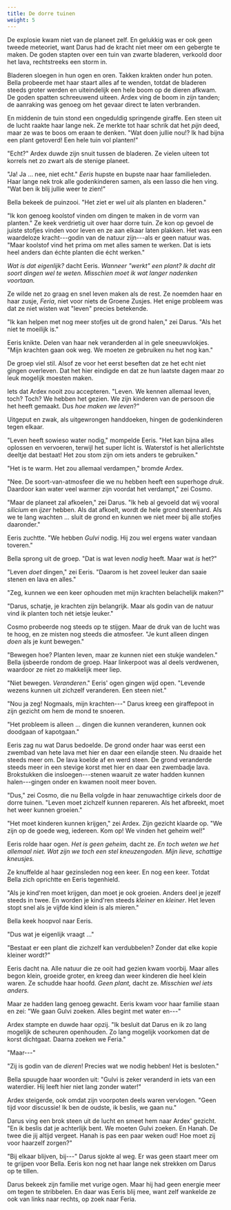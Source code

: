 ```yaml
---
title: De dorre tuinen
weight: 5
---
```


De explosie kwam niet van de planeet zelf. En gelukkig was er ook geen tweede meteoriet, want Darus had de kracht niet meer om een gebergte te maken. De goden stapten over een tuin van zwarte bladeren, verkoold door het lava, rechtstreeks een storm in.

Bladeren sloegen in hun ogen en oren. Takken krakten onder hun poten. Bella probeerde met haar staart alles af te wenden, totdat de bladeren steeds groter werden en uiteindelijk een hele boom op de dieren afkwam. De goden spatten schreeuwend uiteen. Ardex ving de boom in zijn tanden; de aanraking was genoeg om het gevaar direct te laten verbranden.

En middenin de tuin stond een ongeduldig springende giraffe. Een steen uit de lucht raakte haar lange nek. Ze merkte tot haar schrik dat het _pijn_ deed, maar ze was te boos om eraan te denken. "Wat doen jullie nou!? Ik had bijna een plant getoverd! Een hele tuin vol planten!"

"Echt?" Ardex duwde zijn snuit tussen de bladeren. Ze vielen uiteen tot korrels net zo zwart als de stenige planeet.

"Ja! Ja ... nee, niet echt." _Eeris_ hupste en bupste naar haar familieleden. Haar lange nek trok alle godenkinderen samen, als een lasso die hen ving. "Wat ben ik blij jullie weer te zien!"

Bella bekeek de puinzooi. "Het ziet er wel _uit_ als planten en bladeren."

"Ik kon genoeg koolstof vinden om dingen te maken in de vorm van planten." Ze keek verdrietig uit over haar dorre tuin. Ze kon op gevoel de juiste stofjes vinden voor leven en ze aan elkaar laten plakken. Het was een waardeloze kracht---godin van de natuur zijn---als er geen natuur was. "Maar koolstof vind het prima om met alles samen te werken. Dat is iets heel anders dan échte planten die écht werken."

_Wat is dat eigenlijk?_ dacht Eeris. _Wanneer "werkt" een plant? Ik dacht dit soort dingen wel te weten. Misschien moet ik wat langer nadenken voortaan._

Ze wilde net zo graag en snel leven maken als de rest. Ze noemden haar en haar zusje, _Feria_, niet voor niets de Groene Zusjes. Het enige probleem was dat ze niet wisten wat "leven" precies betekende.

"Ik kan helpen met nog meer stofjes uit de grond halen," zei Darus. "Als het niet te moeilijk is."

Eeris knikte. Delen van haar nek veranderden al in gele sneeuwvlokjes. "Mijn krachten gaan ook weg. We moeten ze gebruiken nu het nog kan."

De groep viel stil. Alsof ze voor het eerst beseften dat ze het echt niet gingen overleven. Dat het hier eindigde en dat ze hun laatste dagen maar zo leuk mogelijk moesten maken.

Iets dat Ardex nooit zou accepteren. "Leven. We kennen allemaal leven, toch? Toch? We hebben het gezien. We zijn kinderen van de persoon die het heeft gemaakt. Dus _hoe maken we leven_?"

Uitgeput en zwak, als uitgewrongen handdoeken, hingen de godenkinderen tegen elkaar.

"Leven heeft sowieso water nodig," mompelde Eeris. "Het kan bijna alles oplossen en vervoeren, terwijl het super licht is. Waterstof is het allerlichtste deeltje dat bestaat! Het zou stom zijn om iets anders te gebruiken."

"Het is te warm. Het zou allemaal verdampen," bromde Ardex.

"Nee. De soort-van-atmosfeer die we nu hebben heeft een superhoge _druk_. Daardoor kan water veel warmer zijn voordat het verdampt," zei Cosmo.

"Maar de planeet zal afkoelen," zei Darus. "Ik heb al gevoeld dat wij vooral _silicium_ en _ijzer_ hebben. Als dat afkoelt, wordt de hele grond steenhard. Als we te lang wachten ... sluit de grond en kunnen we niet meer bij alle stofjes daaronder."

Eeris zuchtte. "We hebben _Gulvi_ nodig. Hij zou wel ergens water vandaan toveren."

Bella sprong uit de groep. "Dat is wat leven _nodig_ heeft. Maar wat _is_ het?"

"Leven _doet_ dingen," zei Eeris. "Daarom is het zoveel leuker dan saaie stenen en lava en alles."

"Zeg, kunnen we een keer ophouden met mijn krachten belachelijk maken?"

"Darus, schatje, je krachten zijn belangrijk. Maar als godin van de natuur vind ik planten toch nét ietsje leuker."

Cosmo probeerde nog steeds op te stijgen. Maar de druk van de lucht was te hoog, en ze misten nog steeds die atmosfeer. "Je kunt alleen dingen _doen_ als je kunt bewegen."

"Bewegen hoe? Planten leven, maar ze kunnen niet een stukje wandelen." Bella ijsbeerde rondom de groep. Haar linkerpoot was al deels verdwenen, waardoor ze niet zo makkelijk meer liep.

"Niet bewegen. _Veranderen_." Eeris' ogen gingen wijd open. "Levende wezens kunnen uit zichzelf veranderen. Een steen niet."

"Nou ja zeg! Nogmaals, mijn krachten---" Darus kreeg een giraffepoot in zijn gezicht om hem de mond te snoeren.

"Het probleem is alleen ... dingen die kunnen veranderen, kunnen ook doodgaan of kapotgaan." 

Eeris zag nu wat Darus bedoelde. De grond onder haar was eerst een zwembad van hete lava met hier en daar een eilandje steen. Nu draaide het steeds meer om. De lava koelde af en werd steen. De grond veranderde steeds meer in een stevige korst met hier en daar een zwembadje lava. Brokstukken die insloegen---stenen waaruit ze water hadden kunnen halen---gingen onder en kwamen nooit meer boven.

"Dus," zei Cosmo, die nu Bella volgde in haar zenuwachtige cirkels door de dorre tuinen. "Leven moet zichzelf kunnen repareren. Als het afbreekt, moet het weer kunnen groeien."

"Het moet kinderen kunnen krijgen," zei Ardex. Zijn gezicht klaarde op. "We zijn op de goede weg, iedereen. Kom op! We vinden het geheim wel!"

Eeris rolde haar ogen. _Het is geen geheim,_ dacht ze. _En toch weten we het allemaal niet. Wat zijn we toch een stel kneuzengoden. Mijn lieve, schattige kneusjes._

Ze knuffelde al haar gezinsleden nog een keer. En nog een keer. Totdat Bella zich oprichtte en Eeris tegenhield.

"Als je kind'ren moet krijgen, dan moet je ook groeien. Anders deel je jezelf steeds in twee. En worden je kind'ren steeds _kleiner_ en _kleiner_. Het leven stopt snel als je vijfde kind klein is als mieren."

Bella keek hoopvol naar Eeris.

"Dus wat je eigenlijk vraagt ..."

"Bestaat er een plant die zichzelf kan verdubbelen? Zonder dat elke kopie kleiner wordt?"

Eeris dacht na. Alle natuur die ze ooit had gezien kwam voorbij. Maar alles begon klein, groeide groter, en kreeg dan weer kinderen die heel klein waren. Ze schudde haar hoofd. _Geen plant,_ dacht ze. _Misschien wel iets anders._

Maar ze hadden lang genoeg gewacht. Eeris kwam voor haar familie staan en zei: "We gaan Gulvi zoeken. Alles begint met water en---"

Ardex stampte en duwde haar opzij. "Ik besluit dat Darus en ik zo lang mogelijk de scheuren openhouden. Zo lang mogelijk voorkomen dat de korst dichtgaat. Daarna zoeken we Feria."

"Maar---"

"Zij is godin van de _dieren_! Precies wat we nodig hebben! Het is besloten."

Bella spuugde haar woorden uit: "Gulvi is zeker veranderd in iets van een waterdier. Hij leeft hier niet lang zonder water!"

Ardex steigerde, ook omdat zijn voorpoten deels waren vervlogen. "Geen tijd voor discussie! Ik ben de oudste, ik beslis, we gaan nu."

Darus ving een brok steen uit de lucht en smeet hem naar Ardex' gezicht. "En ik beslis dat je achterlijk bent. We moeten Gulvi zoeken. En Hanah. De twee die jij altijd vergeet. Hanah is pas een paar weken oud! Hoe moet zij voor haarzelf zorgen?"

"Bij elkaar blijven, bij---" Darus sjokte al weg. Er was geen staart meer om te grijpen voor Bella. Eeris kon nog net haar lange nek strekken om Darus op te tillen.

Darus bekeek zijn familie met vurige ogen. Maar hij had geen energie meer om tegen te stribbelen. En daar was Eeris blij mee, want zelf wankelde ze ook van links naar rechts, op zoek naar Feria.
